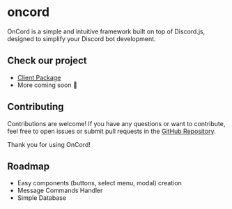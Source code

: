 # oncord
OnCord is a simple and intuitive framework built on top of Discord.js, designed to simplify your Discord bot development.

## Check our project
- [Client Package](https://github.com/igorwastaken/oncord/tree/main/packages/client)
- More coming soon 👀

## Contributing

Contributions are welcome! If you have any questions or want to contribute, feel free to open issues or submit pull requests in the [GitHub Repository](https://github.com/igorwastaken/oncord).

Thank you for using OnCord!

## Roadmap
- Easy components (buttons, select menu, modal) creation
- Message Commands Handler
- Simple Database
